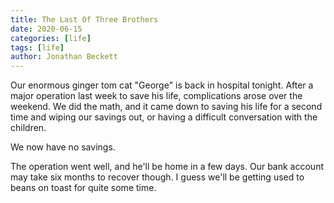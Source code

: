 ```yaml
---
title: The Last Of Three Brothers
date: 2020-06-15
categories: [life]
tags: [life]
author: Jonathan Beckett
---
```


Our enormous ginger tom cat "George" is back in hospital tonight. After a major operation last week to save his life, complications arose over the weekend. We did the math, and it came down to saving his life for a second time and wiping our savings out, or having a difficult conversation with the children.

We now have no savings.

The operation went well, and he'll be home in a few days. Our bank account may take six months to recover though. I guess we'll be getting used to beans on toast for quite some time.